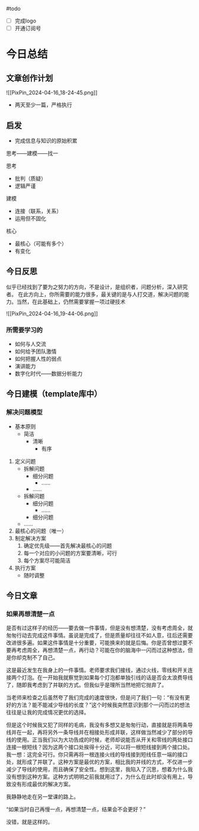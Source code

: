 #todo 

- [ ] 完成logo
- [ ] 开通订阅号

# 今日总结
## 文章创作计划 

![[PixPin_2024-04-16_18-24-45.png]]
- 两天至少一篇，严格执行

## 启发

- 完成信息与知识的原始积累

思考——建模——找一

思考
- 批判（质疑）
- 逻辑严谨

建模
- 连接（联系，关系）
- 运用但不固化

核心
- 最核心（可能有多个）
- 有变化

## 今日反思

似乎已经找到了要为之努力的方向，不是设计，是组织者，问题分析，深入研究者。
在此方向上，你所需要的能力很多，最关键的是与人打交道，解决问题的能力。当然，在此基础上，仍然需要掌握一项过硬技术

![[PixPin_2024-04-16_19-44-06.png]]
### 所需要学习的
- 如何与人交流
- 如何给予团队激情
- 如何把握人性的弱点
- 演讲能力
- 数字化时代——数据分析能力

## 今日建模（template库中）

### 解决问题模型

- 基本原则
	- 简洁
		- 清晰
			- 有序
	
1. 定义问题
	- 拆解问题
		- 细分问题
			- ……
		- ……
	- 拆解问题
		- 细分问题
			- ……
		- 细分问题
	- ……
2. 最核心的问题（唯一）
3. 制定解决方案
	1. 确定优先级——首先解决最核心的问题
	2. 每一个对应的小问题的方案要清晰，可行
	3. 每个方案尽可能简洁
4. 执行方案
	- 随时调整

## 今日文章

### 如果再想清楚一点

是否有过这样子的经历——要去做一件事情，但是没有想清楚，没有考虑周全，就匆匆行动去完成这件事情。虽说是完成了，但是质量却往往不如人意，往后还需要改进很多遍。如果这件事情是十分重要，可能换来的就是后悔。你是否曾想过要不要再考虑周全，再想清楚一点，再行动？可能在你的脑海中一闪而过这种想法，但是你却克制不了自己。

这是最近发生在我身上的一件事情。老师要求我们接线，通过火线，零线和开关连接两个灯泡。在一开始我就察觉到如果每个灯泡都单独引线的话是否会太浪费导线了，随即我考虑到了并联的方式。但我似乎是理所当然地把它抛弃了。

当老师来检查之后虽然夸了我们完成的速度很快，但是问了我们一句：“有没有更好的方法？能不能减少导线的长度？”这个时候我突然意识到那个一闪而过的想法往往是让我的完成情况更优的选择。

但是这个时候我又犯了同样的毛病，我没有多想又是匆匆行动，直接就是将两条导线并在一起，再将另外一条导线并在相接处形成并联，这样做当然减少了部分的导线的使用。正当我们以为大功告成的时候，老师却说能否从开关和零线的两处接口连接一根短线？因为这两个接口处挨得十分近，可以将一根短线接到两个接口处。我一想：这完全可行。你只需再将一根连接火线的导线接到短线任意一端的接口处，就形成了并联了。这种方案是最优的方案，相比我的并线的方式，不仅进一步减少了导线的使用，而且确保了安全性。想到这里，我陷入了沉思，想着为什么我没有想到这种方案。这种方式明明之前我就用过了，为什么在此时却没有用上，导致没有形成最优的解决方案。

我静静地走在另一堂课的路上。

“如果当时自己再慢一点，再想清楚一点，结果会不会更好？”

没错，就是这样的。

